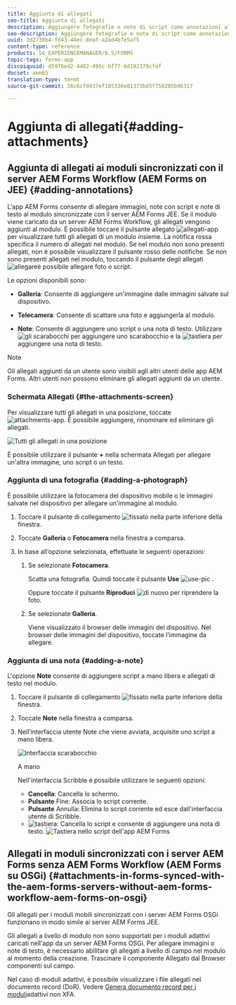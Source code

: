 ```yaml
---
title: Aggiunta di allegati
seo-title: Aggiunta di allegati
description: Aggiungere fotografie e note di script come annotazioni all'attività nell'app AEM Forms
seo-description: Aggiungere fotografie e note di script come annotazioni all'attività nell'app AEM Forms
uuid: 3d2738b4-fd43-44ec-8eaf-a2ad4b7e5af5
content-type: reference
products: SG_EXPERIENCEMANAGER/6.5/FORMS
topic-tags: forms-app
discoiquuid: d5976ed2-4482-495c-bf77-6d192379cfef
docset: aem65
translation-type: tm+mt
source-git-commit: 56c6cfd437ef185336e81373bd5f758205b96317

---
```



# Aggiunta di allegati{#adding-attachments}

## Aggiunta di allegati ai moduli sincronizzati con il server AEM Forms Workflow (AEM Forms on JEE) {#adding-annotations}

L&#39;app AEM Forms consente di allegare immagini, note con script e note di testo al modulo sincronizzate con il server AEM Forms JEE. Se il modulo viene caricato da un server AEM Forms Workflow, gli allegati vengono aggiunti al modulo. È possibile toccare il pulsante allegato ![allegati-app](assets/attachments-app.png) per visualizzare tutti gli allegati di un modulo insieme. La notifica rossa specifica il numero di allegati nel modulo. Se nel modulo non sono presenti allegati, non è possibile visualizzare il pulsante rosso delle notifiche. Se non sono presenti allegati nel modulo, toccando il pulsante degli allegati ![allegare](assets/attch.png)è possibile allegare foto o script.

Le opzioni disponibili sono:

* **Galleria**: Consente di aggiungere un&#39;immagine dalle immagini salvate sul dispositivo.

* **Telecamera**: Consente di scattare una foto e aggiungerla al modulo.

* **Note**: Consente di aggiungere uno script o una nota di testo. Utilizzare ![gli scarabocchi](assets/scribble.png) per aggiungere uno scarabocchio e la ![tastiera](assets/keyboard.png) per aggiungere una nota di testo.

>[!NOTE]
>
>Gli allegati aggiunti da un utente sono visibili agli altri utenti delle app AEM Forms. Altri utenti non possono eliminare gli allegati aggiunti da un utente.


### Schermata Allegati {#the-attachments-screen}

Per visualizzare tutti gli allegati in una posizione, toccate ![attachments-app](assets/attachments-app.png). È possibile aggiungere, rinominare ed eliminare gli allegati.

![Tutti gli allegati in una posizione](assets/attachments-screen.png)

È possibile utilizzare il pulsante **+** nella schermata Allegati per allegare un&#39;altra immagine, uno script o un testo.

### Aggiunta di una fotografia {#adding-a-photograph}

È possibile utilizzare la fotocamera del dispositivo mobile o le immagini salvate nel dispositivo per allegare un&#39;immagine al modulo.

1. Toccare il pulsante di collegamento ![fissato](assets/attch.png) nella parte inferiore della finestra.
1. Toccate **Galleria** o **Fotocamera** nella finestra a comparsa.
1. In base all’opzione selezionata, effettuate le seguenti operazioni:

   1. Se selezionate **Fotocamera**.

      Scatta una fotografia. Quindi toccate il pulsante **Use** ![use-pic](assets/use-pic.png) .

      Oppure toccate il pulsante **Riproduci** ![di nuovo](assets/retake.png) per riprendere la foto.

   1. Se selezionate **Galleria**.

      Viene visualizzato il browser delle immagini del dispositivo. Nel browser delle immagini del dispositivo, toccate l&#39;immagine da allegare.

### Aggiunta di una nota {#adding-a-note}

L&#39;opzione **Note** consente di aggiungere script a mano libera e allegati di testo nel modulo.

1. Toccare il pulsante di collegamento ![fissato](assets/attch.png) nella parte inferiore della finestra.
1. Toccate **Note** nella finestra a comparsa.
1. Nell’interfaccia utente Note che viene avviata, acquisite uno script a mano libera.

   ![Interfaccia scarabocchio](assets/scribble-ui.png)

   A mano

   Nell&#39;interfaccia Scribble è possibile utilizzare le seguenti opzioni:

   * **Cancella**: Cancella lo schermo.
   * **Pulsante** Fine: Associa lo script corrente.
   * **Pulsante** Annulla: Elimina lo script corrente ed esce dall&#39;interfaccia utente di Scribble.
   * ![tastiera](assets/keyboard.png): Cancella lo script e consente di aggiungere una nota di testo.
   ![Tastiera nello script dell&#39;app AEM Forms](assets/keyboard-inapp.png)

## Allegati in moduli sincronizzati con i server AEM Forms senza AEM Forms Workflow (AEM Forms su OSGi) {#attachments-in-forms-synced-with-the-aem-forms-servers-without-aem-forms-workflow-aem-forms-on-osgi}

Gli allegati per i moduli mobili sincronizzati con i server AEM Forms OSGi funzionano in modo simile ai server AEM Forms JEE.

Gli allegati a livello di modulo non sono supportati per i moduli adattivi caricati nell&#39;app da un server AEM Forms OSGi. Per allegare immagini o note di testo, è necessario abilitare gli allegati a livello di campo nel modulo al momento della creazione. Trascinare il componente Allegato dal Browser componenti sul campo.

Nel caso di moduli adattivi, è possibile visualizzare i file allegati nel documento record (DoR). Vedere [Genera documento record per i moduli](../../forms/using/generate-document-of-record-for-non-xfa-based-adaptive-forms.md)adattivi non XFA.
